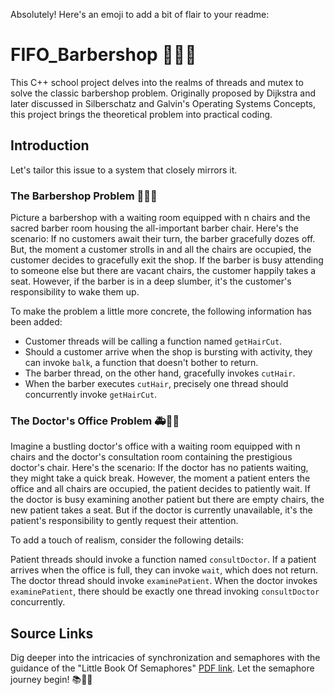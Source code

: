 Absolutely! Here's an emoji to add a bit of flair to your readme:

# FIFO_Barbershop 💈🧑‍🦰

This C++ school project delves into the realms of threads and mutex to solve the classic barbershop problem. Originally proposed by Dijkstra and later discussed in Silberschatz and Galvin's Operating Systems Concepts, this project brings the theoretical problem into practical coding.

## Introduction

Let's tailor this issue to a system that closely mirrors it.

### The Barbershop Problem 💇‍♂️💺

Picture a barbershop with a waiting room equipped with n chairs and the sacred barber room housing the all-important barber chair. Here's the scenario: If no customers await their turn, the barber gracefully dozes off. But, the moment a customer strolls in and all the chairs are occupied, the customer decides to gracefully exit the shop. If the barber is busy attending to someone else but there are vacant chairs, the customer happily takes a seat. However, if the barber is in a deep slumber, it's the customer's responsibility to wake them up.

To make the problem a little more concrete, the following information has been added:

- Customer threads will be calling a function named `getHairCut`.
- Should a customer arrive when the shop is bursting with activity, they can invoke `balk`, a function that doesn't bother to return.
- The barber thread, on the other hand, gracefully invokes `cutHair`.
- When the barber executes `cutHair`, precisely one thread should concurrently invoke `getHairCut`.

### The Doctor's Office Problem 🚑👩‍⚕️

Imagine a bustling doctor's office with a waiting room equipped with n chairs and the doctor's consultation room containing the prestigious doctor's chair. Here's the scenario: If the doctor has no patients waiting, they might take a quick break. However, the moment a patient enters the office and all chairs are occupied, the patient decides to patiently wait. If the doctor is busy examining another patient but there are empty chairs, the new patient takes a seat. But if the doctor is currently unavailable, it's the patient's responsibility to gently request their attention.

To add a touch of realism, consider the following details:

Patient threads should invoke a function named `consultDoctor`.
If a patient arrives when the office is full, they can invoke `wait`, which does not return.
The doctor thread should invoke `examinePatient`.
When the doctor invokes `examinePatient`, there should be exactly one thread invoking `consultDoctor` concurrently.
  
## Source Links

Dig deeper into the intricacies of synchronization and semaphores with the guidance of the "Little Book Of Semaphores" [PDF link](https://greenteapress.com/semaphores/LittleBookOfSemaphores.pdf). Let the semaphore journey begin! 📚🤿✨
